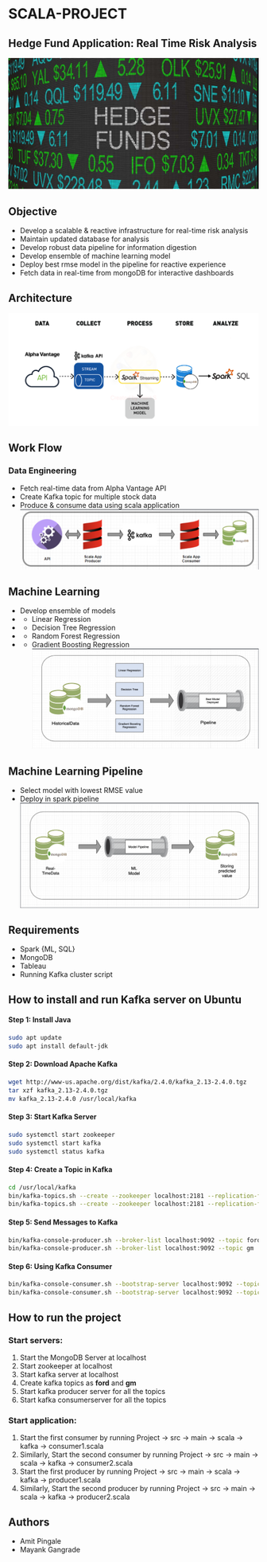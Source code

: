 # SCALA-PROJECT 
## Hedge Fund Application: Real Time Risk Analysis

![alt text](/hedge-fund-real-time-analysis/Images/Hedge-Funds.jpg "Logo Title")

## Objective
* Develop a scalable & reactive infrastructure for real-time risk analysis
* Maintain updated database for analysis
* Develop robust data pipeline for information digestion
* Develop ensemble of machine learning model 
* Deploy best rmse model in the pipeline for reactive experience
* Fetch data in real-time from mongoDB for interactive dashboards

## Architecture
![alt text](/hedge-fund-real-time-analysis/Images/ScalaProjectArchitecture.png "Architecture")

## Work Flow
### Data Engineering
* Fetch real-time data from Alpha Vantage API
* Create Kafka topic for multiple stock data
* Produce & consume data using scala application
![alt text](/hedge-fund-real-time-analysis/Images/Kafka.png "Kafka")

## Machine Learning
* Develop ensemble of models
* * Linear Regression
* * Decision Tree Regression
* * Random Forest Regression
* * Gradient Boosting Regression
![alt text](https://github.com/amitpingale92/Big-Data-Scala-Final-Project/blob/master/Images/MachineLearning.png "ML Model")

## Machine Learning Pipeline
* Select model with lowest RMSE value
* Deploy in spark pipeline
![alt text](/hedge-fund-real-time-analysis/Images/MachineLearningPipeline.png "Pipeline")

## Requirements
* Spark {ML, SQL}
* MongoDB
* Tableau
* Running Kafka cluster script

## How to install and run Kafka server on Ubuntu

#### Step 1: Install Java
```sh
sudo apt update
sudo apt install default-jdk
```

#### Step 2: Download Apache Kafka
```sh
wget http://www-us.apache.org/dist/kafka/2.4.0/kafka_2.13-2.4.0.tgz
tar xzf kafka_2.13-2.4.0.tgz
mv kafka_2.13-2.4.0 /usr/local/kafka
```

#### Step 3: Start Kafka Server
```sh
sudo systemctl start zookeeper
sudo systemctl start kafka
sudo systemctl status kafka
```

#### Step 4: Create a Topic in Kafka
```sh
cd /usr/local/kafka
bin/kafka-topics.sh --create --zookeeper localhost:2181 --replication-factor 1 --partitions 1 --topic ford
bin/kafka-topics.sh --create --zookeeper localhost:2181 --replication-factor 1 --partitions 1 --topic gm
```

#### Step 5: Send Messages to Kafka
```sh
bin/kafka-console-producer.sh --broker-list localhost:9092 --topic ford
bin/kafka-console-producer.sh --broker-list localhost:9092 --topic gm
```

#### Step 6: Using Kafka Consumer
```sh
bin/kafka-console-consumer.sh --bootstrap-server localhost:9092 --topic ford --from-beginning
bin/kafka-console-consumer.sh --bootstrap-server localhost:9092 --topic gm --from-beginning
```
## How to run the project
### Start servers:
1. Start the MongoDB Server at localhost
2. Start zookeeper at localhost
3. Start kafka server at localhost
4. Create kafka topics as **ford** and **gm**
5. Start kafka producer server for all the topics
6. Start kafka consumerserver for all the topics

### Start application:
1. Start the first consumer by running Project -> src -> main -> scala -> kafka  -> consumer1.scala
2. Similarly, Start the second consumer by running Project -> src -> main -> scala -> kafka  -> consumer2.scala
3. Start the first producer by running Project -> src -> main -> scala -> kafka  -> producer1.scala
4. Similarly, Start the second producer by running Project -> src -> main -> scala -> kafka  -> producer2.scala

## Authors
* Amit Pingale
* Mayank Gangrade
